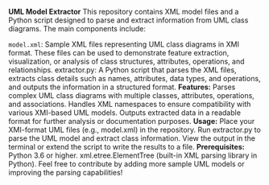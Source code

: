 
**UML Model Extractor**
This repository contains XML model files and a Python script designed to parse and extract information from UML class diagrams. The main components include:

`model.xml`: Sample XML files representing UML class diagrams in XMI format. These files can be used to demonstrate feature extraction, visualization, or analysis of class structures, attributes, operations, and relationships.
extractor.py: A Python script that parses the XML files, extracts class details such as names, attributes, data types, and operations, and outputs the information in a structured format.
**Features:**
Parses complex UML class diagrams with multiple classes, attributes, operations, and associations.
Handles XML namespaces to ensure compatibility with various XMI-based UML models.
Outputs extracted data in a readable format for further analysis or documentation purposes.
**Usage:**
Place your XMI-format UML files (e.g., model.xml) in the repository.
Run extractor.py to parse the UML model and extract class information.
View the output in the terminal or extend the script to write the results to a file.
**Prerequisites:**
Python 3.6 or higher.
xml.etree.ElementTree (built-in XML parsing library in Python).
Feel free to contribute by adding more sample UML models or improving the parsing capabilities!

